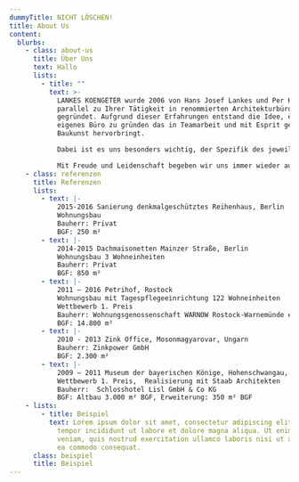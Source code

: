 ```yaml
---
dummyTitle: NICHT LÖSCHEN!
title: About Us
content:
  blurbs:
    - class: about-us
      title: Über Uns
      text: Hallo
      lists:
        - title: ""
          text: >-
            LANKES KOENGETER wurde 2006 von Hans Josef Lankes und Per Koengeter
            parallel zu Ihrer Tätigkeit in renommierten Architekturbüros
            gegründet. Aufgrund dieser Erfahrungen entstand die Idee, ein
            eigenes Büro zu gründen das in Teamarbeit und mit Esprit gehaltvolle
            Baukunst hervorbringt.

            Dabei ist es uns besonders wichtig, der Spezifik des jeweiligen Ortes Beachtung zu schenken und diese Erfordernissen vor Ort abzugleichen. Aus dieser präzisen Kontextanalyse und Interpretation entsteht unsere Architektur. Wir verstehen unsere Arbeit als Beitrag zur Schaffung einer baubiologisch, ökologisch und sozial nachhaltigen Umwelt.

            Mit Freude und Leidenschaft begeben wir uns immer wieder auf die Suche nach adäquaten Lösungen für die uns gestellten Aufgaben. Seit Gründung nimmt LANKES KOENGETER erfolgreich an nationalen und internationalen Wettbewerben teil.
    - class: referenzen
      title: Referenzen
      lists:
        - text: |-
            2015-2016 Sanierung denkmalgeschütztes Reihenhaus, Berlin 
            Wohnungsbau
            Bauherr: Privat
            BGF: 250 m²
        - text: |-
            2014-2015 Dachmaisonetten Mainzer Straße, Berlin 
            Wohnungsbau 3 Wohneinheiten
            Bauherr: Privat
            BGF: 850 m²
        - text: |-
            2011 – 2016 Petrihof, Rostock
            Wohnungsbau mit Tagespflegeeinrichtung 122 Wohneinheiten
            Wettbewerb 1. Preis
            Bauherr: Wohnungsgenossenschaft WARNOW Rostock-Warnemünde e.G.
            BGF: 14.800 m²
        - text: |-
            2010 - 2013 Zink Office, Mosonmagyarovar, Ungarn
            Bauherr: Zinkpower GmbH
            BGF: 2.300 m²
        - text: |-
            2009 – 2011 Museum der bayerischen Könige, Hohenschwangau, 
            Wettbewerb 1. Preis,  Realisierung mit Staab Architekten
            Bauherr:  Schlosshotel Lisl GmbH & Co KG 
            BGF: Altbau 3.000 m² BGF, Erweiterung: 350 m² BGF
    - lists:
        - title: Beispiel
          text: Lorem ipsum dolor sit amet, consectetur adipiscing elit, sed do eiusmod
            tempor incididunt ut labore et dolore magna aliqua. Ut enim ad minim
            veniam, quis nostrud exercitation ullamco laboris nisi ut aliquip ex
            ea commodo consequat.
      class: beispiel
      title: Beispiel
---
```

